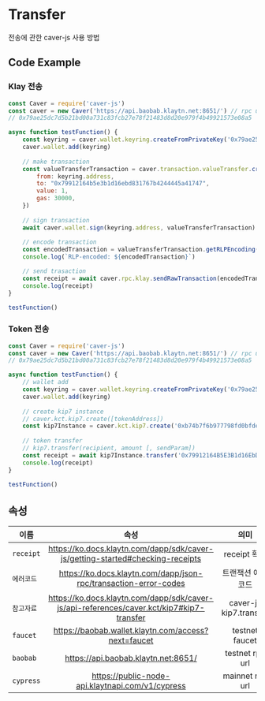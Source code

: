 # Transfer 
 전송에 관한 caver-js 사용 방법

## Code Example
### Klay 전송
``` javascript
const Caver = require('caver-js')
const caver = new Caver('https://api.baobab.klaytn.net:8651/') // rpc url
// 0x79ae25dc7d5b21bd00a731c83fcb27e78f21483d8d20e979f4b49921573e08a5

async function testFunction() {
    const keyring = caver.wallet.keyring.createFromPrivateKey('0x79ae25dc7d5b21bd00a731c83fcb27e78f21483d8d20e979f4b49921573e08a5')
    caver.wallet.add(keyring)
    
    // make transaction
    const valueTransferTransaction = caver.transaction.valueTransfer.create({
        from: keyring.address,
        to: "0x79912164b5e3b1d16ebd831767b4244445a41747",
        value: 1,
        gas: 30000,
    })
    
    // sign transaction
    await caver.wallet.sign(keyring.address, valueTransferTransaction)
    
    // encode transaction
    const encodedTransaction = valueTransferTransaction.getRLPEncoding()
    console.log(`RLP-encoded: ${encodedTransaction}`)

    // send trasaction
    const receipt = await caver.rpc.klay.sendRawTransaction(encodedTransaction)
    console.log(receipt)
}

testFunction()
```

### Token 전송
```javascript
const Caver = require('caver-js')
const caver = new Caver('https://api.baobab.klaytn.net:8651/') // rpc url
// 0x79ae25dc7d5b21bd00a731c83fcb27e78f21483d8d20e979f4b49921573e08a5

async function testFunction() {
    // wallet add
    const keyring = caver.wallet.keyring.createFromPrivateKey('0x79ae25dc7d5b21bd00a731c83fcb27e78f21483d8d20e979f4b49921573e08a5')
    caver.wallet.add(keyring)
    
    // create kip7 instance
    // caver.kct.kip7.create([tokenAddress])
    const kip7Instance = caver.kct.kip7.create('0xb74b7f6b977798fd0bfdea0242ddf58540b55429')
    
    // token transfer
    // kip7.transfer(recipient, amount [, sendParam])
    const receipt = await kip7Instance.transfer('0x79912164B5E3B1d16EbD831767b4244445a41747', 1, { from: '0x14b5c52f2e37dcd76509e917ffe7043f37d30b19'})
    console.log(receipt)
}

testFunction()
```

## 속성
이름 | 속성 | 의미
--- | :---: | :---:
`receipt` | https://ko.docs.klaytn.com/dapp/sdk/caver-js/getting-started#checking-receipts | receipt 확인
`에러코드` | https://ko.docs.klaytn.com/dapp/json-rpc/transaction-error-codes | 트랜잭션 에러코드
`참고자료` | https://ko.docs.klaytn.com/dapp/sdk/caver-js/api-references/caver.kct/kip7#kip7-transfer | caver-js kip7.transfer
`faucet` | https://baobab.wallet.klaytn.com/access?next=faucet | testnet faucet
`baobab` | https://api.baobab.klaytn.net:8651/ | testnet rpc url
`cypress` | https://public-node-api.klaytnapi.com/v1/cypress | mainnet rpc url
